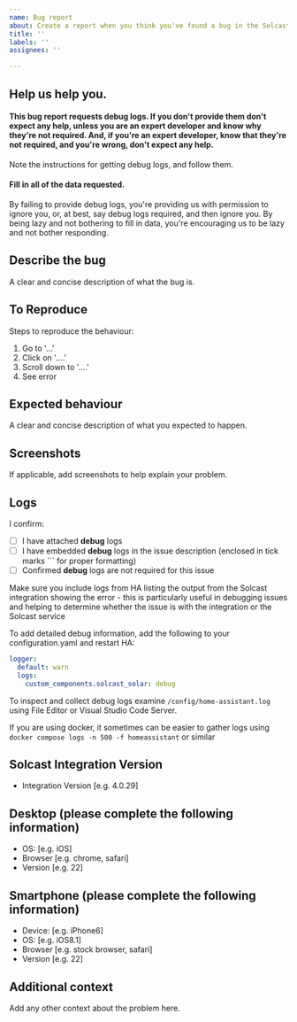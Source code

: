 ```yaml
---
name: Bug report
about: Create a report when you think you've found a bug in the Solcast integration
title: ''
labels: ''
assignees: ''

---
```

## Help us help you.

#### This bug report requests debug logs.  If you don't provide them don't expect any help, unless you are an expert developer and know why they're not required.  And, if you're an expert developer, know that they're not required, and you're wrong, don't expect any help.

Note the instructions for getting debug logs, and follow them.

#### Fill in **all** of the data requested.

By failing to provide debug logs, you're providing us with permission to ignore you, or, at best, say debug logs required, and then ignore you.  By being lazy and not bothering to fill in data, you're encouraging us to be lazy and not bother responding.



## Describe the bug

A clear and concise description of what the bug is.

## To Reproduce

Steps to reproduce the behaviour:

1. Go to '...'
2. Click on '....'
3. Scroll down to '....'
4. See error

## Expected behaviour

A clear and concise description of what you expected to happen.

## Screenshots

If applicable, add screenshots to help explain your problem.

## Logs

I confirm:

- [ ] I have attached **debug** logs
- [ ] I have embedded **debug** logs in the issue description (enclosed in tick marks ``` for proper formatting)
- [ ] Confirmed **debug** logs are not required for this issue

Make sure you include logs from HA listing the output from the Solcast integration showing the error - this is particularly useful in debugging issues and helping to determine whether the issue is with the integration or the Solcast service

To add detailed debug information, add the following to your configuration.yaml and restart HA:

``` yaml
logger:
  default: warn
  logs:
    custom_components.solcast_solar: debug
```

To inspect and collect debug logs examine `/config/home-assistant.log` using File Editor or Visual Studio Code Server.

If you are using docker, it sometimes can be easier to gather logs using `docker compose logs -n 500 -f homeassistant` or similar

## Solcast Integration Version

- Integration Version [e.g. 4.0.29]

## Desktop (please complete the following information)

- OS: [e.g. iOS]
- Browser [e.g. chrome, safari]
- Version [e.g. 22]

## Smartphone (please complete the following information)

- Device: [e.g. iPhone6]
- OS: [e.g. iOS8.1]
- Browser [e.g. stock browser, safari]
- Version [e.g. 22]

## Additional context

Add any other context about the problem here.
